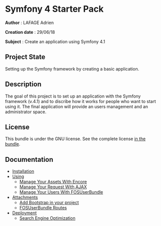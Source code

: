 # Symfony 4 Starter Pack

**Author** : LAFAGE Adrien

**Creation date** : 29/06/18

**Subject** : Create an application using Symfony 4.1

## Project State

Setting up the Symfony framework by creating a basic application.

## Description

The goal of this project is to set up an application with the Symfony framework (v.4.1) and to discribe how it works for people who want to start using it. The final application will provide an users management and an administrator space.

## License

This bundle is under the GNU license. See the complete license [in the bundle](LICENSE).

## Documentation

* [Installation](docs/installation.md)
* [Using](#)
    * [Manage Your Assets With Encore](docs/using/assets.md)
    * [Manage Your Request With AJAX](docs/using/ajax.md)
    * [Manage Your Users With FOSUserBundle](docs/using/users.md)
* [Attachments](#)
    * [Add Bootstrap in your project](docs/attachments/bootstrap.md)
    * [FOSUserBundle Routes](docs/attachments/fosuserRoutes.md)
* [Deployment](#)
    * [Search Engine Optimization](docs/deployment/seo.md)
